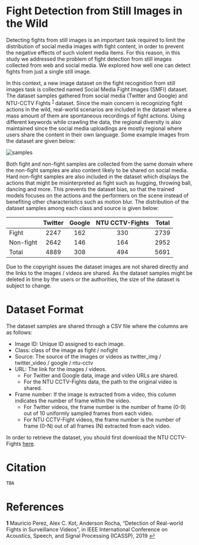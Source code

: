 # Fight Detection from Still Images in the Wild
Detecting fights from still images is an important task required to limit the distribution of social media images with fight content, in order to prevent the negative effects of such violent media items. For this reason, in this study we addressed the problem of fight detection from still images collected from web and social media. We explored how well one can detect fights from just a single still image. 

In this context, a new image dataset on the fight recognition from still images task is collected named Social Media Fight Images (SMFI) dataset. The dataset samples gathered from social media (Twitter and Google) and NTU-CCTV Fights <sup id="a1">[1](#f1)</sup> dataset. Since the main concern is recognizing fight actions in the wild, real-world scenarios are included in the dataset where a mass amount of them are spontaneous recordings of fight actions. Using different keywords while crawling the data, the regional diversity is also maintained since the social media uploadings are mostly regional where users share the content in their own language. Some example images from the dataset are given below:

![samples](https://github.com/wacv-rws-submission/fight-detection-from-still-images/blob/main/samples.png)

Both fight and non-fight samples are collected from the same domain where the non-fight samples are also content likely to be shared on social media. Hard non-fight samples are also included in the dataset which displays the actions that might be misinterpreted as fight such as hugging, throwing ball, dancing and more. This prevents the dataset bias, so that the trained models focuses on the actions and the performers on the scene instead of benefiting other characteristics such as motion blur. The distribution of the dataset samples among each class and source is given below:

|           | Twitter | Google  | NTU CCTV-Fights | Total |
|:--------- | :-----: | :-----: | :-------------: | :---: |
| Fight     |  2247   | 162     | 330             | 2739  |
| Non-fight |  2642   | 146     | 164             | 2952 |
| Total     |  4889   | 308     | 494             | 5691  |

Due to the copyright issues the dataset images are not shared directly and the links to the images / videos are shared. As the dataset samples might be deleted in time by the users or the authorities, the size of the dataset is subject to change. 

# Dataset Format
The dataset samples are shared through a CSV file where the columns are as follows:
- Image ID: Unique ID assigned to each image.
- Class: class of the image as fight / nofight
- Source: The source of the images or videos as twitter_img / twitter_video / google / ntu-cctv
- URL: The link for the images / videos.
  - For Twitter and Google data, image and video URLs are shared.
  - For the NTU CCTV-Fights data, the path to the original video is shared.
- Frame number: If the image is extracted from a video, this column indicates the number of frame within the video.
  - For Twitter videos, the frame number is the number of frame (0-9) out of 10 uniformly sampled frames from each video.
  - For NTU CCTV-Fight videos, the frame number is the number of frame (0-N) out of all frames (N) extracted from each video. 

In order to retrieve the dataset, you should first download the NTU CCTV-Fights [here](https://rose1.ntu.edu.sg/dataset/cctvFights/).

# Citation
```
TBA

```

# References 

<b id="f1">1</b> Mauricio Perez, Alex C. Kot, Anderson Rocha, “Detection of Real-world Fights in Surveillance Videos”, in IEEE International Conference on Acoustics, Speech, and Signal Processing (ICASSP), 2019 [↩](#a1)
